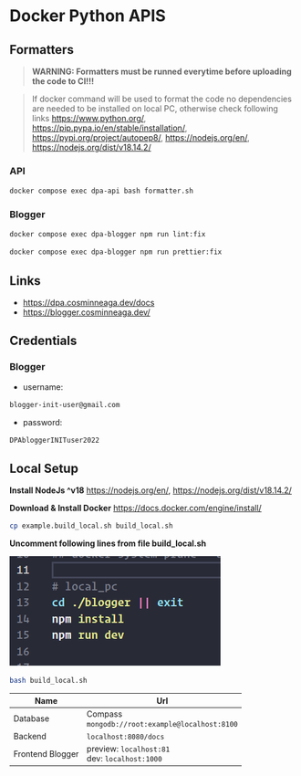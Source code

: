 # Docker Python APIS

## Formatters

> **WARNING: Formatters must be runned everytime before uploading the code to CI!!!**

> If docker command will be used to format the code no dependencies are needed to be installed on local PC, otherwise check following links
> https://www.python.org/, https://pip.pypa.io/en/stable/installation/, https://pypi.org/project/autopep8/, https://nodejs.org/en/, https://nodejs.org/dist/v18.14.2/

### API
```bash
docker compose exec dpa-api bash formatter.sh
```

### Blogger
```bash
docker compose exec dpa-blogger npm run lint:fix
```
```bash
docker compose exec dpa-blogger npm run prettier:fix
```

## Links
- https://dpa.cosminneaga.dev/docs
- https://blogger.cosminneaga.dev/

## Credentials
### Blogger
- username:
```bash
blogger-init-user@gmail.com
```
- password:
```bash
DPAbloggerINITuser2022
```

## Local Setup

**Install NodeJs ^v18**
https://nodejs.org/en/, https://nodejs.org/dist/v18.14.2/

**Download & Install Docker**
https://docs.docker.com/engine/install/

```bash
cp example.build_local.sh build_local.sh
```

**Uncomment following lines from file build_local.sh**

![local_build.png](./local_build.png)

```bash
bash build_local.sh
```


| Name             | Url                                                |
| ---------------- | -------------------------------------------------- |
| Database         | Compass<br>`mongodb://root:example@localhost:8100` |
| Backend          | `localhost:8080/docs`                              |
| Frontend Blogger | preview: `localhost:81`<br> dev: `localhost:1000`  |
